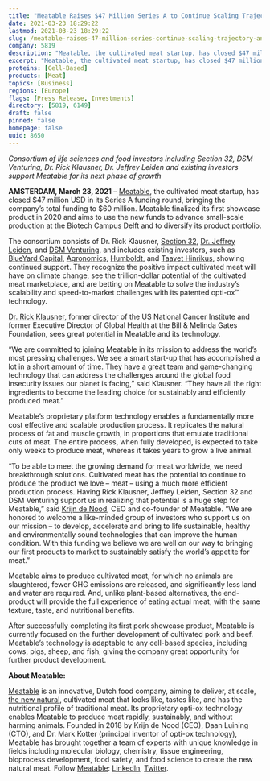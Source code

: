```yaml
---
title: "Meatable Raises $47 Million Series A to Continue Scaling Trajectory and Expand its Product Portfolio with Beef"
date: 2021-03-23 18:29:22
lastmod: 2021-03-23 18:29:22
slug: /meatable-raises-47-million-series-continue-scaling-trajectory-and-expand-its-product
company: 5819
description: "Meatable, the cultivated meat startup, has closed $47 million USD in its Series A funding round, bringing the company’s total funding to $60 million. Meatable finalized its first showcase product in 2020 and aims to use the new funds to advance small-scale production at the Biotech Campus Delft and to diversify its product portfolio."
excerpt: "Meatable, the cultivated meat startup, has closed $47 million USD in its Series A funding round, bringing the company’s total funding to $60 million. Meatable finalized its first showcase product in 2020 and aims to use the new funds to advance small-scale production at the Biotech Campus Delft and to diversify its product portfolio."
proteins: [Cell-Based]
products: [Meat]
topics: [Business]
regions: [Europe]
flags: [Press Release, Investments]
directory: [5819, 6149]
draft: false
pinned: false
homepage: false
uuid: 8650
---
```

<p><em>Consortium of life sciences and food investors including Section 32, DSM Venturing, Dr. Rick Klausner, Dr. Jeffrey Leiden and existing investors support Meatable for its next phase of growth</em></p>
<p><strong>AMSTERDAM, March 23, 2021</strong> – <a href="https://www.meatable.com/">Meatable</a>, the cultivated meat startup, has closed $47 million USD in its Series A funding round, bringing the company’s total funding to $60 million. Meatable finalized its first showcase product in 2020 and aims to use the new funds to advance small-scale production at the Biotech Campus Delft and to diversify its product portfolio.</p>
<p>The consortium consists of Dr. Rick Klausner, <a href="https://section32.com/">Section 32</a>, <a href="https://www.vrtx.com/about-us/leadership/jeffrey-leiden-md-phd/">Dr. Jeffrey Leiden</a>, and <a href="https://www.dsm.com/corporate/about/businesses/dsm-venturing.html">DSM Venturing</a>, and includes existing investors, such as <a href="https://blueyard.com/">BlueYard Capital</a>, <a href="https://agronomics.im/">Agronomics</a>, <a href="https://humboldtfund.com/">Humboldt</a>, and <a href="https://www.weforum.org/people/taavet-hinrikus">Taavet Hinrikus</a>, showing continued support. They recognize the positive impact cultivated meat will have on climate change, see the trillion-dollar potential of the cultivated meat marketplace, and are betting on Meatable to solve the industry’s scalability and speed-to-market challenges with its patented opti-ox™ technology.</p>
<p><a href="https://lyell.com/our_team/rick-klausner/">Dr. Rick Klausner</a>, former director of the US National Cancer Institute and former Executive Director of Global Health at the Bill & Melinda Gates Foundation, sees great potential in Meatable and its technology.</p>
<p>“We are committed to joining Meatable in its mission to address the world’s most pressing challenges. We see a smart start-up that has accomplished a lot in a short amount of time. They have a great team and game-changing technology that can address the challenges around the global food insecurity issues our planet is facing,” said Klausner. “They have all the right ingredients to become the leading choice for sustainably and efficiently produced meat.”</p>
<p>Meatable’s proprietary platform technology enables a fundamentally more cost effective and scalable production process. It replicates the natural process of fat and muscle growth, in proportions that emulate traditional cuts of meat. The entire process, when fully developed, is expected to take only weeks to produce meat, whereas it takes years to grow a live animal.</p>
<p>“To be able to meet the growing demand for meat worldwide, we need breakthrough solutions. Cultivated meat has the potential to continue to produce the product we love – meat – using a much more efficient production process. Having Rick Klausner, Jeffrey Leiden, Section 32 and DSM Venturing support us in realizing that potential is a huge step for Meatable,” said <a href="https://www.meatable.com/">Krijn de Nood</a>, CEO and co-founder of Meatable. “We are honored to welcome a like-minded group of investors who support us on our mission – to develop, accelerate and bring to life sustainable, healthy and environmentally sound technologies that can improve the human condition. With this funding we believe we are well on our way to bringing our first products to market to sustainably satisfy the world’s appetite for meat.”</p>
<p>Meatable aims to produce cultivated meat, for which no animals are slaughtered, fewer GHG emissions are released, and significantly less land and water are required. And, unlike plant-based alternatives, the end-product will provide the full experience of eating actual meat, with the same texture, taste, and nutritional benefits.</p>
<p>After successfully completing its first pork showcase product, Meatable is currently focused on the further development of cultivated pork and beef. Meatable’s technology is adaptable to any cell-based species, including cows, pigs, sheep, and fish, giving the company great opportunity for further product development.</p>
<p><strong>About Meatable:</strong></p>
<p><a href="https://www.meatable.com/">Meatable</a> is an innovative, Dutch food company, aiming to deliver, at scale, <a href="https://www.youtube.com/watch?v=WHrorhYqcKg">the new natural</a>, cultivated meat that looks like, tastes like, and has the nutritional profile of traditional meat. Its proprietary opti-ox technology enables Meatable to produce meat rapidly, sustainably, and without harming animals. Founded in 2018 by Krijn de Nood (CEO), Daan Luining (CTO), and Dr. Mark Kotter (principal inventor of opti-ox technology), Meatable has brought together a team of experts with unique knowledge in fields including molecular biology, chemistry, tissue engineering, bioprocess development, food safety, and food science to create the new natural meat. Follow <a href="https://www.meatable.com/">Meatable</a>: <a href="https://www.linkedin.com/company/itsmeatable/">LinkedIn</a>, <a href="https://twitter.com/itsmeatable">Twitter</a>.</p>
